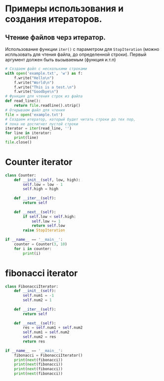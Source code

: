 # Примеры использования и создания итераторов.
## Чтение файлов черз итератор.
Использование функции `iter()` с параметром для `StopIteration` (можно
испльзовать для чтения файла, до определенной строки). Первый аргумент
должен быть вызываемым (функция и.т.п)
```python
# Создаем файл с несколькими строками
with open('example.txt', 'w') as f:
    f.write("Hello\n")
    f.write("World\n")
    f.write("This is a test.\n")
    f.write("Goodbye\n")
# Функция для чтения строк из файла
def read_line():
    return file.readline().strip()
# Открываем файл для чтения
file = open('example.txt')
# Создаем итератор, который будет читать строки до тех пор,
# пока не достигнет пустой строки
iterator = iter(read_line, '')
for line in iterator:
    print(line)
file.close()
```

# Counter iterator
```python
class Counter:
    def __init__(self, low, high):
        self.low = low - 1
        self.high = high
        
    def __iter__(self):
        return self
    
    def __next__(self):
        if self.low < self.high:
            self.low += 1
            return self.low
        raise StopIteration
    
if __name__ == '__main__':
    counter = Counter(3, 10)
    for i in counter:
        print(i)
```
# fibonacci iterator
```python
class FibonacciIterator:
    def __init__(self):
        self.num1 = -1
        self.num2 = 1
        
    def __iter__(self):
        return self
    
    def __next__(self):
        res = self.num1 + self.num2
        self.num1 = self.num2
        self.num2 = res
        return res
    
if __name__ == '__main__':
    fibonacci = FibonacciIterator() 
    print(next(fibonacci))
    print(next(fibonacci)) 
    print(next(fibonacci)) 
    print(next(fibonacci))
```
